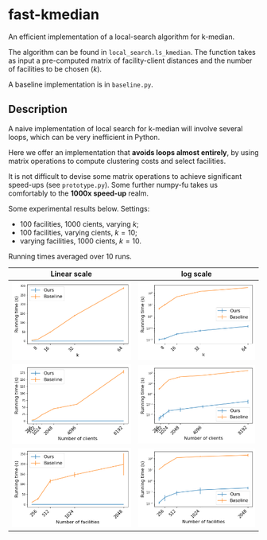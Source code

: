 # fast-kmedian
An efficient implementation of a local-search algorithm for k-median.

The algorithm can be found in ``local_search.ls_kmedian``. The function takes as input a pre-computed matrix of facility-client distances and the number of facilities to be chosen ($k$).

A baseline implementation is in ``baseline.py``.

## Description

A naive implementation of local search for k-median will involve several loops, which can be very inefficient in Python.

Here we offer an implementation that **avoids loops almost entirely**, by using matrix operations to compute clustering costs and select facilities.

It is not difficult to devise some matrix operations to achieve significant speed-ups (see ``prototype.py``). Some further numpy-fu takes us comfortably to the **1000x speed-up** realm.

Some experimental results below. Settings:
- 100 facilities, 1000 cients, varying $k$;
- 100 facilities, varying cients, $k=10$;
- varying facilities, 1000 cients, $k=10$.

Running times averaged over 10 runs.

Linear scale             |  log scale
:-------------------------:|:-------------------------:
![](images/results_k.png)  |  ![](images/log_results_k.png)
![](images/results_nc.png)  |  ![](images/log_results_nc.png)
![](images/results_nf.png)  |  ![](images/log_results_nf.png)
